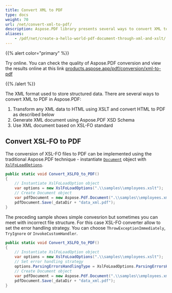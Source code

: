 ```yaml
---
title: Convert XML to PDF
type: docs
weight: 70
url: /net/convert-xml-to-pdf/
description: Aspose.PDF library presents several ways to convert XML to PDF. The first is a simple conversion with XslFoLoadOptions, and the second way is using incorrect file structure.
aliases:
    - /pdf/net/create-a-hello-world-pdf-document-through-xml-and-xslt/
---
```


{{% alert color="primary" %}}

Try online. You can check the quality of Aspose.PDF conversion and view the results online at this link [products.aspose.app/pdf/conversion/xml-to-pdf](https://products.aspose.app/pdf/conversion/xml-to-pdf)

{{% /alert %}}

The XML format used to store structured data. There are several ways to convert XML to PDF in Aspose.PDF:

1. Transform any XML data to HTML using XSLT and convert HTML to PDF as described below
1. Generate XML document using Aspose.PDF XSD Schema
1. Use XML document based on XSL-FO standard

## Convert XSL-FO to PDF

The conversion of XSL-FO files to PDF can be implemented using the traditional Aspose.PDF technique - instantiate [`Document`](https://apireference.aspose.com/page/net/aspose.page/document) object with [`XslFoLoadOptions`](https://apireference.aspose.com/pdf/cpp/class/aspose.pdf.xsl_fo_load_options).

```csharp
public static void Convert_XSLFO_to_PDF()
{
    // Instantiate XslFoLoadOption object
    var options = new XslFoLoadOptions(".\\samples\\employees.xslt");
    // Create Document object
    var pdfDocument = new Aspose.Pdf.Document(".\\samples\\employees.xml", options);
    pdfDocument.Save(_dataDir + "data_xml.pdf");
}
```

The preceding sample shows simple convesrion but sometimes you can meet with incorrect file structure. For this case XSL-FO converter allow to set the error handling strategy. You can choose `ThrowExceptionImmediately`, `TryIgnore` or `InvokeCustomHandler`.

```csharp
public static void Convert_XSLFO_to_PDF()
{
    // Instantiate XslFoLoadOption object
    var options = new XslFoLoadOptions(".\\samples\\employees.xslt");
    // Set error handling strategy
    options.ParsingErrorsHandlingType = XslFoLoadOptions.ParsingErrorsHandlingTypes.ThrowExceptionImmediately;
    // Create Document object
    var pdfDocument = new Aspose.Pdf.Document(".\\samples\\employees.xml", options);
    pdfDocument.Save(_dataDir + "data_xml.pdf");
}
```
